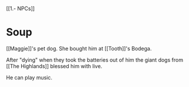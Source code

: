 [[1.- NPCs]]
# Soup
[[Maggie]]'s pet dog. She bought him at [[Tooth]]'s Bodega.

After  "dying" when they took the batteries out of him the giant dogs from [[The Highlands]] blessed him with live.

He can play music.